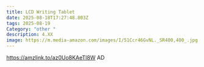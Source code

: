 ```yaml
---
title: LCD Writing Tablet
date: 2025-08-18T17:27:48.803Z
tags: 2025-08-19
Category: "other "
description: 4.XX
image: https://m.media-amazon.com/images/I/51Ccr46GvNL._SR400,400_.jpg
---
```

https://amzlink.to/az0Uo8KAeTI8W     AD